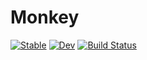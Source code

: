 # Monkey

[![Stable](https://img.shields.io/badge/docs-stable-blue.svg)](https://evovetech.github.io/Monkey.jl/stable)
[![Dev](https://img.shields.io/badge/docs-dev-blue.svg)](https://evovetech.github.io/Monkey.jl/dev)
[![Build Status](https://travis-ci.com/evovetech/Monkey.jl.svg?branch=master)](https://travis-ci.com/evovetech/Monkey.jl)
